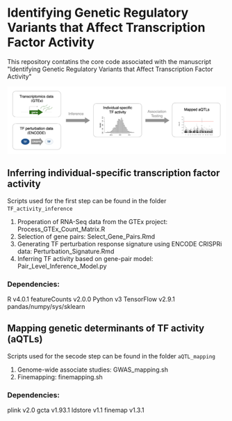 # Identifying Genetic Regulatory Variants that Affect Transcription Factor Activity
This repository contatins the core code associated with the manuscript "Identifying Genetic Regulatory Variants that Affect Transcription Factor Activity"

![Outline](https://github.com/xl27/GTEx_aQTLs/blob/main/images/Fig1A.png)

## Inferring individual-specific transcription factor activity
Scripts used for the first step can be found in the folder `TF_activity_inference`
1) Properation of RNA-Seq data from the GTEx project: Process_GTEx_Count_Matrix.R	
2) Selection of gene pairs: Select_Gene_Pairs.Rmd
3) Generating TF perturbation response signature using ENCODE CRISPRi data: Perturbation_Signature.Rmd	
4) Inferring TF activity based on gene-pair model: Pair_Level_Inference_Model.py	

### Dependencies:
R v4.0.1
featureCounts v2.0.0 
Python v3
TensorFlow v2.9.1 
pandas/numpy/sys/sklearn


## Mapping genetic determinants of TF activity (aQTLs)
Scripts used for the secode step can be found in the folder `aQTL_mapping`
1) Genome-wide associate studies: GWAS_mapping.sh
2) Finemapping: finemapping.sh

### Dependencies:
plink v2.0
gcta v1.93.1
ldstore v1.1
finemap v1.3.1



